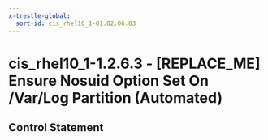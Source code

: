 ```yaml
---
x-trestle-global:
  sort-id: cis_rhel10_1-01.02.06.03
---
```


# cis_rhel10_1-1.2.6.3 - \[REPLACE_ME\] Ensure Nosuid Option Set On /Var/Log Partition (Automated)

## Control Statement
